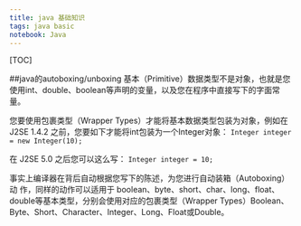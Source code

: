 ```yaml
---
title: java 基础知识
tags: java basic
notebook: Java
---
```


[TOC]

##java的autoboxing/unboxing
基本（Primitive）数据类型不是对象，也就是您使用int、double、boolean等声明的变量，以及您在程序中直接写下的字面常量。

您要使用包裹类型（Wrapper Types）才能将基本数据类型包装为对象，例如在 J2SE 1.4.2 之前，您要如下才能将int包装为一个Integer对象：
`Integer integer = new Integer(10);`

在 J2SE 5.0 之后您可以这么写：
`Integer integer = 10;`

事实上编译器在背后自动根据您写下的陈述，为您进行自动装箱（Autoboxing）动 作，同样的动作可以适用于 boolean、byte、short、char、long、float、double等基本类型，分别会使用对应的包裹类型（Wrapper Types）Boolean、Byte、Short、Character、Integer、Long、Float或Double。
